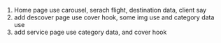 1. Home page use carousel, serach flight, destination data, client say 
2. add descover page use cover hook, some img use and category data use
3. add service page use category data, and cover hook
